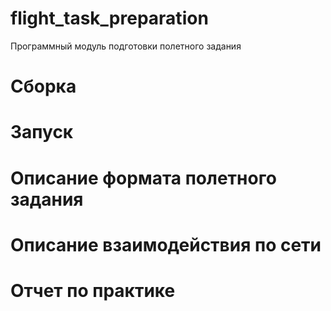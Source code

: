 # flight_task_preparation
Программный модуль подготовки полетного задания

# Сборка



# Запуск



# Описание формата полетного задания


# Описание взаимодействия по сети 

# Отчет по практике
